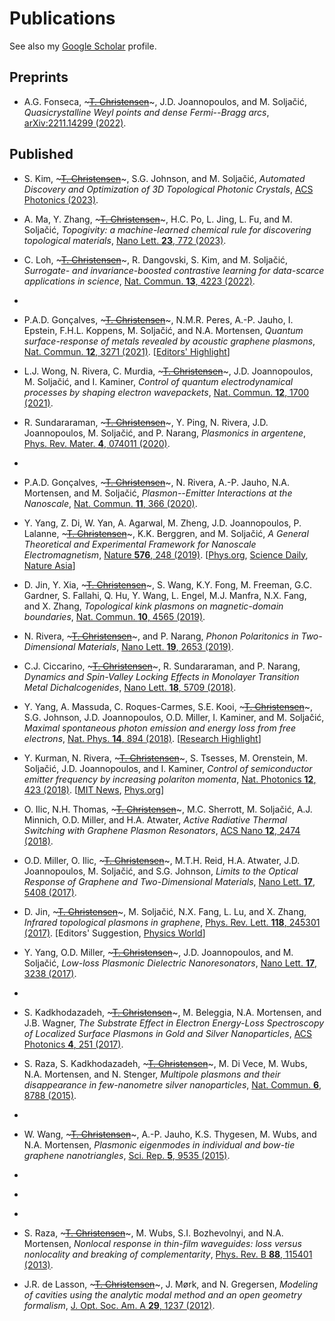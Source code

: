 # Publications

See also my [Google Scholar](https://scholar.google.com/citations?user=4e0JL34AAAAJ&hl) profile.

## Preprints

- A.G. Fonseca, ~~~<u>T. Christensen</u>~~~, J.D. Joannopoulos, and M. Soljačić, *Quasicrystalline Weyl points and dense Fermi--Bragg arcs*, [arXiv:2211.14299 (2022)](https://arxiv.org/abs/2211.14299).

## Published

- S. Kim, ~~~<u>T. Christensen</u>~~~, S.G. Johnson, and M. Soljačić, *Automated Discovery and Optimization of 3D Topological Photonic Crystals*, [ACS Photonics (2023)](https://doi.org/10.1021/acsphotonics.2c01866).

- A. Ma, Y. Zhang, ~~~<u>T. Christensen</u>~~~, H.C. Po, L. Jing, L. Fu, and M. Soljačić, *Topogivity: a machine-learned chemical rule for discovering topological materials*, [Nano Lett. **23**, 772 (2023)](https://doi.org/10.1021/acs.nanolett.2c03307).

- C. Loh, ~~~<u>T. Christensen</u>~~~, R. Dangovski, S. Kim, and M. Soljačić, *Surrogate- and invariance-boosted contrastive learning for data-scarce applications in science*, [Nat. Commun. **13**, 4223 (2022)](https://doi.org/10.1038/s41467-022-31915-y).

- ~~~<u>T. Christensen</u>~~~, H.C. Po, J.D. Joannopoulos, and M. Soljačić, *Location and Topology of the Fundamental Gap in Photonic Crystals*, [Phys. Rev. X **12**, 021066 (2022)](https://doi.org/10.1103/PhysRevX.12.021066).

- P.A.D. Gonçalves, ~~~<u>T. Christensen</u>~~~, N.M.R. Peres, A.-P. Jauho, I. Epstein, F.H.L. Koppens, M. Soljačić, and N.A. Mortensen, *Quantum surface-response of metals revealed by acoustic graphene plasmons*, [Nat. Commun. **12**, 3271 (2021)](https://doi.org/10.1038/s41467-021-23061-8). [[Editors' Highlight](https://www.nature.com/collections/rcdhyvxytb)]

- L.J. Wong, N. Rivera, C. Murdia, ~~~<u>T. Christensen</u>~~~, J.D. Joannopoulos, M. Soljačić, and I. Kaminer, *Control of quantum electrodynamical processes by shaping electron wavepackets*, [Nat. Commun. **12**, 1700 (2021)](https://doi.org/10.1038/s41467-021-21367-1).

- R. Sundararaman, ~~~<u>T. Christensen</u>~~~, Y. Ping, N. Rivera, J.D. Joannopoulos, M. Soljačić, and P. Narang, *Plasmonics in argentene*, [Phys. Rev. Mater. **4**, 074011 (2020)](https://doi.org/10.1103/PhysRevMaterials.4.074011).

- ~~~<u>T. Christensen</u>~~~, C. Loh, S. Picek, D. Jakobović, J. Ling, S. Fisher, V. Ceperic, J.J. Joannopoulos, and M. Soljačić, *Predictive and generative machine learning models for photonic crystals*, [Nanophotonics **9**, 4183 (2020)](https://doi.org/10.1515/nanoph-2020-0197).

- P.A.D. Gonçalves, ~~~<u>T. Christensen</u>~~~, N. Rivera, A.-P. Jauho, N.A. Mortensen, and M. Soljačić, *Plasmon--Emitter Interactions at the Nanoscale*, [Nat. Commun. **11**, 366 (2020)](https://doi.org/10.1038/s41467-019-13820-z).

- Y. Yang, Z. Di, W. Yan, A. Agarwal, M. Zheng, J.D. Joannopoulos, P. Lalanne, ~~~<u>T. Christensen</u>~~~, K.K. Berggren, and M. Soljačić, *A General Theoretical and Experimental Framework for Nanoscale Electromagnetism*, [Nature **576**, 248 (2019)](https://doi.org/10.1038/s41586-019-1803-1). [[Phys.org](https://phys.org/news/2019-12-maxwell-electromagnetism-smaller-scales.html), [Science Daily](https://www.sciencedaily.com/releases/2019/12/191211145611.htm), [Nature Asia](https://www.natureasia.com/ko-kr/nature/highlights/101476)]

- D. Jin, Y. Xia, ~~~<u>T. Christensen</u>~~~, S. Wang, K.Y. Fong, M. Freeman, G.C. Gardner, S. Fallahi, Q. Hu, Y. Wang, L. Engel, M.J. Manfra, N.X. Fang, and X. Zhang, *Topological kink plasmons on magnetic-domain boundaries*, [Nat. Commun. **10**, 4565 (2019)](https://doi.org/10.1038/s41467-019-12092-x).

- N. Rivera, ~~~<u>T. Christensen</u>~~~, and P. Narang, *Phonon Polaritonics in Two-Dimensional Materials*, [Nano Lett. **19**, 2653 (2019)](https://doi.org/10.1021/acs.nanolett.9b00518).

- C.J. Ciccarino, ~~~<u>T. Christensen</u>~~~, R. Sundararaman, and P. Narang, *Dynamics and Spin-Valley Locking Effects in Monolayer Transition Metal Dichalcogenides*, [Nano Lett. **18**, 5709 (2018)](https://doi.org/10.1021/acs.nanolett.8b02300).

- Y. Yang, A. Massuda, C. Roques-Carmes, S.E. Kooi, ~~~<u>T. Christensen</u>~~~, S.G. Johnson, J.D. Joannopoulos, O.D. Miller, I. Kaminer, and M. Soljačić, *Maximal spontaneous photon emission and energy loss from free electrons*, [Nat. Phys. **14**, 894 (2018)](https://doi.org/10.1038/s41567-018-0180-2). [[Research Highlight](https://doi.org/10.1038/s41566-018-0248-7)]

- Y. Kurman, N. Rivera, ~~~<u>T. Christensen</u>~~~, S. Tsesses, M. Orenstein, M. Soljačić, J.D. Joannopoulos, and I. Kaminer, *Control of semiconductor emitter frequency by increasing polariton momenta*, [Nat. Photonics **12**, 423 (2018)](https://doi.org/10.1038/s41566-018-0176-6). [[MIT News](http://news.mit.edu/2018/researchers-devise-new-way-make-light-interact-matter-0604), [Phys.org](https://phys.org/news/2018-06-interact.html)]

- O. Ilic, N.H. Thomas, ~~~<u>T. Christensen</u>~~~, M.C. Sherrott, M. Soljačić, A.J. Minnich, O.D. Miller, and H.A. Atwater, *Active Radiative Thermal Switching with Graphene Plasmon Resonators*, [ACS Nano **12**, 2474 (2018)](https://doi.org/10.1021/acsnano.7b08231).

- O.D. Miller, O. Ilic, ~~~<u>T. Christensen</u>~~~, M.T.H. Reid, H.A. Atwater, J.D. Joannopoulos, M. Soljačić, and S.G. Johnson, *Limits to the Optical Response of Graphene and Two-Dimensional Materials*, [Nano Lett. **17**, 5408 (2017)](https://doi.org/10.1021/acs.nanolett.7b02007).

- D. Jin, ~~~<u>T. Christensen</u>~~~, M. Soljačić, N.X. Fang, L. Lu, and X. Zhang, *Infrared topological plasmons in graphene*, [Phys. Rev. Lett. **118**, 245301 (2017)](https://doi.org/10.1103/PhysRevLett.118.245301). [Editors' Suggestion, [Physics World](https://physicsworld.com/a/how-to-make-topological-plasmons-in-graphene/)]

- Y. Yang, O.D. Miller, ~~~<u>T. Christensen</u>~~~, J.D. Joannopoulos, and M. Soljačić, *Low-loss Plasmonic Dielectric Nanoresonators*, [Nano Lett. **17**, 3238 (2017)](https://doi.org/10.1021/acs.nanolett.7b00852).

- ~~~<u>T. Christensen</u>~~~, W. Yan, A.-P. Jauho, M. Soljačić, and N.A. Mortensen, *Quantum corrections in nanoplasmonics: shape, scale, and material*, [Phys. Rev. Lett. **118**, 157402 (2017)](https://doi.org/10.1103/PhysRevLett.118.157402).

- S. Kadkhodazadeh, ~~~<u>T. Christensen</u>~~~, M. Beleggia, N.A. Mortensen, and J.B. Wagner, *The Substrate Effect in Electron Energy-Loss Spectroscopy of Localized Surface Plasmons in Gold and Silver Nanoparticles*, [ACS Photonics **4**, 251 (2017)](https://doi.org/10.1021/acsphotonics.6b00489).

- S. Raza, S. Kadkhodazadeh, ~~~<u>T. Christensen</u>~~~, M. Di Vece, M. Wubs, N.A. Mortensen, and N. Stenger, *Multipole plasmons and their disappearance in few-nanometre silver nanoparticles*, [Nat. Commun. **6**, 8788 (2015)](https://doi.org/10.1038/ncomms9788).

- ~~~<u>T. Christensen</u>~~~, W. Yan, A.-P. Jauho, M. Wubs, and N.A. Mortensen, *Kerr nonlinearity and plasmonic bistability in graphene nanoribbons*, [Phys. Rev. B **92**, 121407(R) (2015)](https://doi.org/10.1103/PhysRevB.92.121407).

- W. Wang, ~~~<u>T. Christensen</u>~~~, A.-P. Jauho, K.S. Thygesen, M. Wubs, and N.A. Mortensen, *Plasmonic eigenmodes in individual and bow-tie graphene nanotriangles*, [Sci. Rep. **5**, 9535 (2015)](https://doi.org/10.1038/srep09535).

- ~~~<u>T. Christensen</u>~~~, A.-P. Jauho, M. Wubs, and N.A. Mortensen, *Localized plasmons in graphene-coated nanospheres*, [Phys. Rev. B **91**, 125414 (2015)](https://doi.org/10.1103/PhysRevB.91.125414).

- ~~~<u>T. Christensen</u>~~~, W. Wang, A.-P. Jauho, M. Wubs, and N.A. Mortensen, *Classical and quantum plasmonics in graphene nanodisks: role of edge states*, [Phys. Rev. B **90**, 241414(R) (2014)](https://doi.org/10.1103/PhysRevB.90.241414).

- ~~~<u>T. Christensen</u>~~~, W. Yan, S. Raza, A.-P. Jauho, N.A. Mortensen, and M. Wubs, *Nonlocal Response of Metallic Nanospheres Probed by Light, Electrons, and Atoms*, [ACS Nano **8**, 1745 (2014)](https://doi.org/10.1021/nn406153k).

- S. Raza, ~~~<u>T. Christensen</u>~~~, M. Wubs, S.I. Bozhevolnyi, and N.A. Mortensen, *Nonlocal response in thin-film waveguides: loss versus nonlocality and breaking of complementarity*, [Phys. Rev. B **88**, 115401 (2013)](https://doi.org/10.1103/PhysRevB.88.115401).

- J.R. de Lasson, ~~~<u>T. Christensen</u>~~~, J. Mørk, and N. Gregersen, *Modeling of cavities using the analytic modal method and an open geometry formalism*, [J. Opt. Soc. Am. A **29**, 1237 (2012)](https://doi.org/10.1364/JOSAA.29.001237).